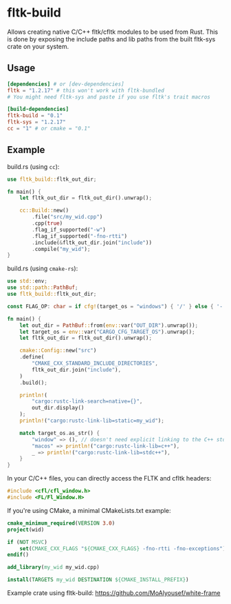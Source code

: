 # fltk-build


Allows creating native C/C++ fltk/cfltk modules to be used from Rust. This is done by exposing the include paths and lib paths from the built fltk-sys crate on your system.

## Usage
```toml
[dependencies] # or [dev-dependencies]
fltk = "1.2.17" # this won't work with fltk-bundled
# You might need fltk-sys and paste if you use fltk's trait macros

[build-dependencies]
fltk-build = "0.1"
fltk-sys = "1.2.17"
cc = "1" # or cmake = "0.1"
```

## Example
build.rs (using `cc`):
```rust
use fltk_build::fltk_out_dir;

fn main() {
    let fltk_out_dir = fltk_out_dir().unwrap();

    cc::Build::new()
        .file("src/my_wid.cpp")
        .cpp(true)
        .flag_if_supported("-w")
        .flag_if_supported("-fno-rtti")
        .include(&fltk_out_dir.join("include"))
        .compile("my_wid");
}
```

build.rs (using `cmake-rs`):
```rust
use std::env;
use std::path::PathBuf;
use fltk_build::fltk_out_dir;

const FLAG_OP: char = if cfg!(target_os = "windows") { '/' } else { '-' };

fn main() {
    let out_dir = PathBuf::from(env::var("OUT_DIR").unwrap());
    let target_os = env::var("CARGO_CFG_TARGET_OS").unwrap();
    let fltk_out_dir = fltk_out_dir().unwrap();

    cmake::Config::new("src")
    .define(
        "CMAKE_CXX_STANDARD_INCLUDE_DIRECTORIES",
        fltk_out_dir.join("include"),
    )
    .build();

    println!(
        "cargo:rustc-link-search=native={}",
        out_dir.display()
    );
    println!("cargo:rustc-link-lib=static=my_wid");

    match target_os.as_str() {
        "window" => (), // doesn't need explicit linking to the C++ stdlib
        "macos" => println!("cargo:rustc-link-lib=c++"),
        _ => println!("cargo:rustc-link-lib=stdc++"),
    }
}
```

In your C/C++ files, you can directly access the FLTK and cfltk headers:
```c++
#include <cfl/cfl_window.h>
#include <FL/Fl_Window.H>
```

If you're using CMake, a minimal CMakeLists.txt example:
```cmake
cmake_minimum_required(VERSION 3.0)
project(wid)

if (NOT MSVC)
    set(CMAKE_CXX_FLAGS "${CMAKE_CXX_FLAGS} -fno-rtti -fno-exceptions")
endif()

add_library(my_wid my_wid.cpp)

install(TARGETS my_wid DESTINATION ${CMAKE_INSTALL_PREFIX})
```

Example crate using fltk-build:
https://github.com/MoAlyousef/white-frame


